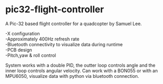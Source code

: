 # pic32-flight-controller
A Pic-32 based flight controller for a quadcopter by Samuel Lee.

-X configuration  
-Approximately 400Hz refresh rate  
-Bluetooth connectivity to visualize data during runtime  
-PCB design  
-Pitch,yaw & roll control  


System works with a double PID, the outter loop controls angle and the inner loop controls angular velocity.
Can work with a BON055 or with an MPU6050, visualize data with python via bluetooth connection.




